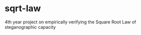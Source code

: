 # sqrt-law
4th year project on empirically verifying the Square Root Law of steganographic capacity
